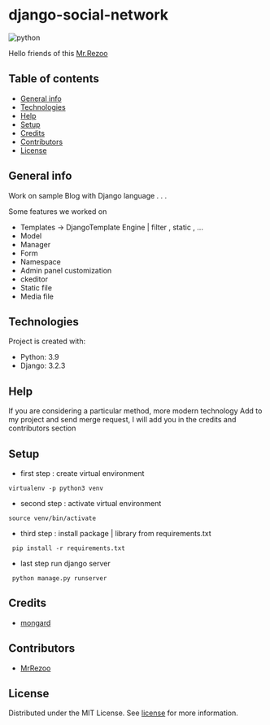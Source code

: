 # django-social-network

![python](icon.png)

Hello friends of this [Mr.Rezoo](https://www.linkedin.com/in/mrrezoo/)

## Table of contents

* [General info](#General-info)
* [Technologies](#Technologies)
* [Help](#Help)
* [Setup](#Setup)
* [Credits](#credits)
* [Contributors](#Contributors)
* [License](#license)

## General info

Work on sample Blog with Django language . . .

Some features we worked on

* Templates -> DjangoTemplate Engine | filter , static , ...
* Model
* Manager
* Form
* Namespace
* Admin panel customization
* ckeditor
* Static file
* Media file

## Technologies

Project is created with:

* Python: 3.9
* Django: 3.2.3

## Help

If you are considering a particular method, more modern technology Add to my project and send merge request, I will add
you in the credits and contributors section

## Setup

* first step : create virtual environment

```shell
virtualenv -p python3 venv 
```

* second step : activate virtual environment

```shell
source venv/bin/activate  
```

* third step : install package | library from requirements.txt

```shell
 pip install -r requirements.txt
```

* last step run django server

```shell
 python manage.py runserver
```

## Credits

* [mongard](https://www.mongard.ir/courses/django-social)

## Contributors

* [MrRezoo](https://github.com/MrRezoo)

## License

Distributed under the MIT License. See [license](LICENSE) for more information.
